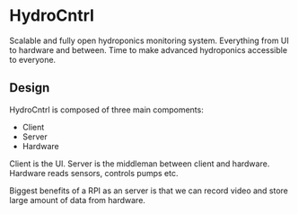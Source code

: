# HydroCntrl
Scalable and fully open hydroponics monitoring system.
Everything from UI to hardware and between.
Time to make advanced hydroponics accessible to everyone.

## Design
HydroCntrl is composed of three main compoments:
- Client 
- Server 
- Hardware

Client is the UI.
Server is the middleman between client and hardware.
Hardware reads sensors, controls pumps etc.

Biggest benefits of a RPI as an server is that we can record video and store large amount of data from hardware.
